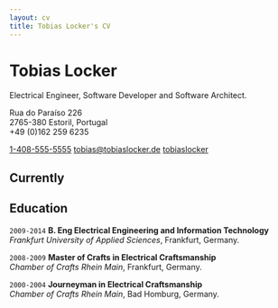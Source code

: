 ```yaml
---
layout: cv
title: Tobias Locker's CV
---
```

# Tobias Locker
Electrical Engineer, Software Developer and Software Architect.

Rua do Paraíso 226<br/>
2765-380 Estoril, Portugal<br/>
+49 (0)162 259 6235

<div id="webaddress">


<a href="tel:1-408-555-5555"><i class="fas fa-phone"></i> 1-408-555-5555</a>
  <a href="mailto:tobias@tobiaslocker.de"><i class="far fa-envelope"></i> tobias@tobiaslocker.de</a>
  <a href="https://github.com/tobiaslocker"><i class="fab fa-github"></i> tobiaslocker</a>
</div>

## Currently


## Education


`2009-2014`
**B. Eng Electrical Engineering and Information Technology**<br/>
*Frankfurt University of Applied Sciences*, Frankfurt, Germany.

`2008-2009`
**Master of Crafts in Electrical Craftsmanship**<br/>
*Chamber of Crafts Rhein Main*, Frankfurt, Germany.

`2000-2004`
**Journeyman in Electrical Craftsmanship**<br/>
*Chamber of Crafts Rhein Main*, Bad Homburg, Germany.


<!-- ### Footer

Last updated: May 2013 -->


